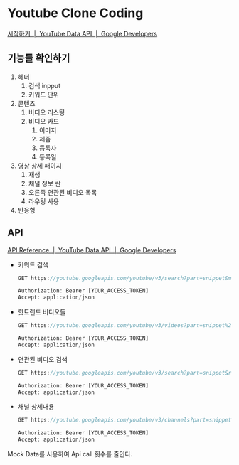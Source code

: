 # Youtube Clone Coding

[시작하기  |  YouTube Data API  |  Google Developers](https://developers.google.com/youtube/v3/getting-started?hl=ko)

## 기능들 확인하기

1. 헤더
    1. 검색 inpput
    2. 키워드 단위
2. 콘텐츠
    1. 비디오 리스팅
    2. 비디오 카드
        1. 이미지 
        2. 제좀
        3. 등록자
        4. 등록일
3. 영상 상세 패이지
    1. 재생
    2. 채널 정보 란
    3. 오른족 연관된 비디오 목록
    4. 라우팅 사용
4. 반응형

## API

[API Reference  |  YouTube Data API  |  Google Developers](https://developers.google.com/youtube/v3/docs?hl=ko)

- 키워드 검색
    
    ```jsx
    GET https://youtube.googleapis.com/youtube/v3/search?part=snippet&maxResults=25&q=surfing&key=[YOUR_API_KEY] HTTP/1.1
    
    Authorization: Bearer [YOUR_ACCESS_TOKEN]
    Accept: application/json
    ```
    
- 핫트랜드 비디오들
    
    ```jsx
    GET https://youtube.googleapis.com/youtube/v3/videos?part=snippet%2CcontentDetails%2Cstatistics&chart=mostPopular&regionCode=US&key=[YOUR_API_KEY] HTTP/1.1
    
    Authorization: Bearer [YOUR_ACCESS_TOKEN]
    Accept: application/json
    ```
    
- 연관된 비디오 검색
    
    ```jsx
    GET https://youtube.googleapis.com/youtube/v3/search?part=snippet&relatedToVideoId=Ks-_Mh1QhMc&type=video&key=[YOUR_API_KEY] HTTP/1.1
    
    Authorization: Bearer [YOUR_ACCESS_TOKEN]
    Accept: application/json
    ```
    
- 채널 상세내용
    
    ```jsx
    GET https://youtube.googleapis.com/youtube/v3/channels?part=snippet%2CcontentDetails%2Cstatistics&id=UC_x5XG1OV2P6uZZ5FSM9Ttw&key=[YOUR_API_KEY] HTTP/1.1
    
    Authorization: Bearer [YOUR_ACCESS_TOKEN]
    Accept: application/json
    ```

Mock Data를 사용하여 Api call 횟수를 줄인다.